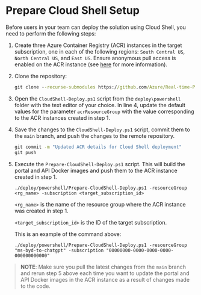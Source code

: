 # Prepare Cloud Shell Setup

Before users in your team can deploy the solution using Cloud Shell, you need to perform the following steps:

1. Create three Azure Container Registry (ACR) instances in the target subscription, one in each of the following regions: `South Central US`, `North Central US`, and `East US`. Ensure anonymous pull access is enabled on the ACR instance (see [here](https://learn.microsoft.com/en-us/azure/container-registry/anonymous-pull-access) for more information).

2. Clone the repository:

    ```cmd
    git clone --recurse-submodules https://github.com/Azure/Real-time-Payment-Transaction-Processing-at-Scale.git
    ```

3. Open the `CloudShell-Deploy.ps1` script from the `deploy\powershell` folder with the text editor of your choice. In line 4, update the default values for the parameter `acrResourceGroup` with the value corresponding to the ACR instances created in step 1.

4. Save the changes to the `CloudShell-Deploy.ps1` script, commit them to the `main` branch, and push the changes to the remote repository.

    ```cmd
    git commit -m "Updated ACR details for Cloud Shell deployment"
    git push
    ```

5. Execute the `Prepare-CloudShell-Deploy.ps1` script. This will build the portal and API Docker images and push them to the ACR instance created in step 1.

    ```pwsh
    ./deploy/powershell/Prepare-CloudShell-Deploy.ps1 -resourceGroup <rg_name> -subscription <target_subscription_id>
    ```

    `<rg_name>` is the name of the resource group where the ACR instance was created in step 1.

    `<target_subscription_id>` is the ID of the target subscription.

    This is an example of the command above:

    ```pwsh
    ./deploy/powershell/Prepare-CloudShell-Deploy.ps1 -resourceGroup "ms-byd-to-chatgpt" -subscription "00000000-0000-0000-0000-000000000000"
    ```

>**NOTE**:
>Make sure you pull the latest changes from the `main` branch and rerun step 5 above each time you want to update the portal and API Docker images in the ACR instance as a result of changes made to the code.
